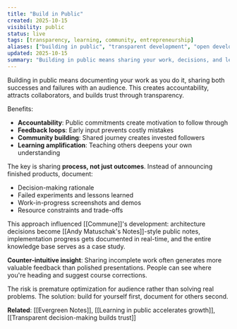 ```yaml
---
title: "Build in Public"
created: 2025-10-15
visibility: public
status: live
tags: [transparency, learning, community, entrepreneurship]
aliases: ["building in public", "transparent development", "open development"]
updated: 2025-10-15
summary: "Building in public means sharing your work, decisions, and learning process openly, creating accountability and community around your projects."
---
```


Building in public means documenting your work as you do it, sharing both successes and failures with an audience. This creates accountability, attracts collaborators, and builds trust through transparency.

Benefits:
- **Accountability**: Public commitments create motivation to follow through
- **Feedback loops**: Early input prevents costly mistakes
- **Community building**: Shared journey creates invested followers
- **Learning amplification**: Teaching others deepens your own understanding

The key is sharing **process, not just outcomes**. Instead of announcing finished products, document:
- Decision-making rationale
- Failed experiments and lessons learned
- Work-in-progress screenshots and demos
- Resource constraints and trade-offs

This approach influenced [[Commune]]'s development: architecture decisions become [[Andy Matuschak's Notes]]-style public notes, implementation progress gets documented in real-time, and the entire knowledge base serves as a case study.

**Counter-intuitive insight**: Sharing incomplete work often generates more valuable feedback than polished presentations. People can see where you're heading and suggest course corrections.

The risk is premature optimization for audience rather than solving real problems. The solution: build for yourself first, document for others second.

**Related**: [[Evergreen Notes]], [[Learning in public accelerates growth]], [[Transparent decision-making builds trust]]
